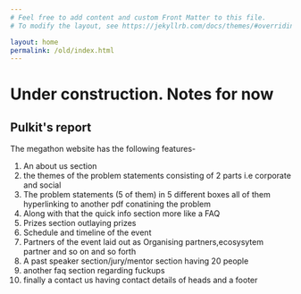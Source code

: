 ```yaml
---
# Feel free to add content and custom Front Matter to this file.
# To modify the layout, see https://jekyllrb.com/docs/themes/#overriding-theme-defaults

layout: home
permalink: /old/index.html
---
```


# Under construction. Notes for now
## Pulkit's report
The megathon website has the following features-
1. An about us section
2. the themes of the problem statements consisting of 2 parts i.e corporate and social
3. The problem statements (5 of them) in 5 different boxes all of them hyperlinking to another pdf conatining the problem
4. Along with that the quick info section more like a FAQ
5. Prizes section outlaying prizes
6. Schedule and timeline of the event
7. Partners of the event laid out as Organising partners,ecosysytem partner and so on and so forth
8. A past speaker section/jury/mentor section having 20 people
9. another faq section regarding fuckups
10. finally a contact us having contact details of heads
and a footer
